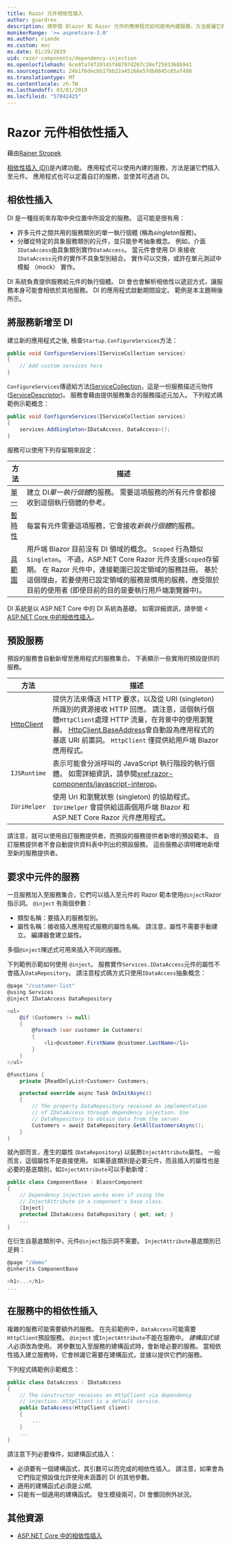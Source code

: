 ```yaml
---
title: Razor 元件相依性插入
author: guardrex
description: 請參閱 Blazor 和 Razor 元件的應用程式如何使用內建服務，方法是讓它們插入至元件。
monikerRange: '>= aspnetcore-3.0'
ms.author: riande
ms.custom: mvc
ms.date: 01/29/2019
uid: razor-components/dependency-injection
ms.openlocfilehash: 6ce8fa74f20145f48797d267c20ef2593368b941
ms.sourcegitcommit: 24b1f6decbb17bb22a45166e5fdb0845c65af498
ms.translationtype: MT
ms.contentlocale: zh-TW
ms.lasthandoff: 03/01/2019
ms.locfileid: "57042425"
---
```

# <a name="razor-components-dependency-injection"></a>Razor 元件相依性插入

藉由[Rainer Stropek](https://www.timecockpit.com)

[相依性插入 (DI)](/aspnet/core/fundamentals/dependency-injection)是內建功能。 應用程式可以使用內建的服務，方法是讓它們插入至元件。 應用程式也可以定義自訂的服務，並使其可透過 DI。

## <a name="dependency-injection"></a>相依性插入

DI 是一種技術來存取中央位置中所設定的服務。 這可能是很有用：

* 許多元件之間共用的服務類別的單一執行個體 (稱為*singleton*服務)。
* 分離從特定的具象服務類別的元件，並只能參考抽象概念。 例如，介面`IDataAccess`由具象類別實作`DataAccess`。 當元件會使用 DI 來接收`IDataAccess`元件的實作不具象型別結合。 實作可以交換，或許在單元測試中模擬 （mock） 實作。

DI 系統負責提供服務給元件的執行個體。 DI 會也會解析相依性以遞迴方式，讓服務本身可能會相依於其他服務。 DI 的應用程式啟動期間設定。 範例是本主題稍後所示。

## <a name="add-services-to-di"></a>將服務新增至 DI

建立新的應用程式之後, 檢查`Startup.ConfigureServices`方法：

```csharp
public void ConfigureServices(IServiceCollection services)
{
    // Add custom services here
}
```

`ConfigureServices`傳遞給方法[IServiceCollection](/dotnet/api/microsoft.extensions.dependencyinjection.iservicecollection)，這是一份服務描述元物件 ([ServiceDescriptor](/dotnet/api/microsoft.extensions.dependencyinjection.servicedescriptor))。 服務會藉由提供服務集合的服務描述元加入。 下列程式碼範例示範概念：

```csharp
public void ConfigureServices(IServiceCollection services)
{
    services.AddSingleton<IDataAccess, DataAccess>();
}
```

服務可以使用下列存留期來設定：

| 方法      | 描述 |
| ----------- | ----------- |
| [單一](/dotnet/api/microsoft.extensions.dependencyinjection.servicedescriptor.singleton#Microsoft_Extensions_DependencyInjection_ServiceDescriptor_Singleton__1_System_Func_System_IServiceProvider___0__) | 建立 DI*單一執行個體*的服務。 需要這項服務的所有元件會都接收到這個執行個體的參考。 |
| [暫時性](/dotnet/api/microsoft.extensions.dependencyinjection.servicedescriptor.transient) | 每當有元件需要這項服務，它會接收*新執行個體*的服務。 |
| [具範圍](/dotnet/api/microsoft.extensions.dependencyinjection.servicedescriptor.scoped) | 用戶端 Blazor 目前沒有 DI 領域的概念。 `Scoped` 行為類似`Singleton`。 不過，ASP.NET Core Razor 元件支援`Scoped`存留期。 在 Razor 元件中，連接範圍已設定領域的服務註冊。 基於這個理由，若要使用已設定領域的服務是慣用的服務，應受限於目前的使用者 (即使目前的目的是要執行用戶端瀏覽器中)。 |

DI 系統是以 ASP.NET Core 中的 DI 系統為基礎。 如需詳細資訊，請參閱 < [ASP.NET Core 中的相依性插入](/aspnet/core/fundamentals/dependency-injection)。

## <a name="default-services"></a>預設服務

預設的服務會自動新增至應用程式的服務集合。 下表顯示一些實用的預設提供的服務。

| 方法       | 描述 |
| ------------ | ----------- |
| [HttpClient](/dotnet/api/system.net.http.httpclient) | 提供方法來傳送 HTTP 要求，以及從 URI (singleton) 所識別的資源接收 HTTP 回應。 請注意，這個執行個體`HttpClient`處理 HTTP 流量，在背景中的使用瀏覽器。 [HttpClient.BaseAddress](/dotnet/api/system.net.http.httpclient.baseaddress)會自動設為應用程式的基底 URI 前置詞。 `HttpClient` 僅提供給用戶端 Blazor 應用程式。 |
| `IJSRuntime` | 表示可能會分派呼叫的 JavaScript 執行階段的執行個體。 如需詳細資訊，請參閱<xref:razor-components/javascript-interop>。 |
| `IUriHelper` | 使用 Uri 和瀏覽狀態 (singleton) 的協助程式。 `IUriHelper` 會提供給這兩個用戶端 Blazor 和 ASP.NET Core Razor 元件應用程式。 |

請注意，就可以使用自訂服務提供者，而預設的服務提供者新增的預設範本。 自訂服務提供者不會自動提供資料表中列出的預設服務。 這些服務必須明確地新增至新的服務提供者。

## <a name="request-a-service-in-a-component"></a>要求中元件的服務

一旦服務加入至服務集合，它們可以插入至元件的 Razor 範本使用`@inject`Razor 指示詞。 `@inject` 有兩個參數：

* 類型名稱：要插入的服務型別。
* 屬性名稱：接收插入應用程式服務的屬性名稱。 請注意，屬性不需要手動建立。 編譯器會建立屬性。

多個`@inject`陳述式可用來插入不同的服務。

下列範例示範如何使用 `@inject`。 服務實作`Services.IDataAccess`元件的屬性不會插入`DataRepository`。 請注意程式碼方式只使用`IDataAccess`抽象概念：

```csharp
@page "/customer-list"
@using Services
@inject IDataAccess DataRepository

<ul>
    @if (Customers != null)
    {
        @foreach (var customer in Customers)
        {
            <li>@customer.FirstName @customer.LastName</li>
        }
    }
</ul>

@functions {
    private IReadOnlyList<Customer> Customers;

    protected override async Task OnInitAsync()
    {
        // The property DataRepository received an implementation
        // of IDataAccess through dependency injection. Use 
        // DataRepository to obtain data from the server.
        Customers = await DataRepository.GetAllCustomersAsync();
    }
}
```

就內部而言，產生的屬性 (`DataRepository`) 以裝飾`InjectAttribute`屬性。 一般而言，這個屬性不是直接使用。 如果基底類別是必要元件，而且插入的屬性也是必要的基底類別，如`InjectAttribute`可以手動新增：

```csharp
public class ComponentBase : BlazorComponent
{
    // Dependency injection works even if using the
    // InjectAttribute in a component's base class.
    [Inject]
    protected IDataAccess DataRepository { get; set; }
    ...
}
```

在衍生自基底類別中，元件`@inject`指示詞不需要。 `InjectAttribute`基底類別已足夠：

```csharp
@page "/demo"
@inherits ComponentBase

<h1>...</h1>
...
```

## <a name="dependency-injection-in-services"></a>在服務中的相依性插入

複雜的服務可能需要額外的服務。 在先前範例中，`DataAccess`可能需要`HttpClient`預設服務。 `@inject` 或`InjectAttribute`不能在服務中。 *建構函式插入*必須改為使用。 將參數加入至服務的建構函式時，會新增必要的服務。 當相依性插入建立服務時，它會辨識它需要在建構函式，並據以提供它們的服務。

下列程式碼範例示範概念：

```csharp
public class DataAccess : IDataAccess
{
    // The constructor receives an HttpClient via dependency
    // injection. HttpClient is a default service.
    public DataAccess(HttpClient client)
    {
        ...
    }
    ...
}
```

請注意下列必要條件，如建構函式插入：

* 必須要有一個建構函式，其引數可以而完成的相依性插入。 請注意，如果會為它們指定預設值允許使用未涵蓋的 DI 的其他參數。
* 適用的建構函式必須是*公開*。
* 只能有一個適用的建構函式。 發生模稜兩可，DI 會擲回例外狀況。

## <a name="additional-resources"></a>其他資源

* [ASP.NET Core 中的相依性插入](/aspnet/core/fundamentals/dependency-injection)
